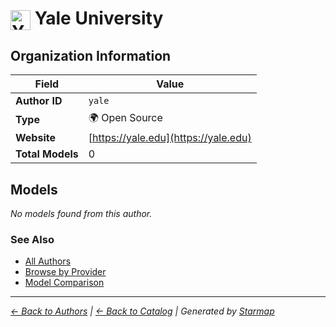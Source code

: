 # <img src="https://raw.githubusercontent.com/agentstation/starmap/master/internal/embedded/logos/yale.svg" alt="Yale University" width="32" height="32" style="vertical-align: middle;"> Yale University
  
  
## Organization Information
  
| Field | Value |
|---------|---------|
| **Author ID** | `yale` |
| **Type** | 🌍 Open Source |
| **Website** | [https://yale.edu](https://yale.edu) |
| **Total Models** | 0 |

  
## Models
  
*No models found from this author.*
  
### See Also
  
- [All Authors](../)
- [Browse by Provider](../../providers/)
- [Model Comparison](../../models/)
  
---
*_[← Back to Authors](../) | [← Back to Catalog](../../) | Generated by [Starmap](https://github.com/agentstation/starmap)_*